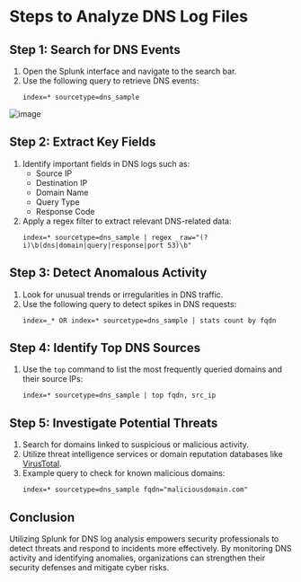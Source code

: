 # Steps to Analyze DNS Log Files

## Step 1: Search for DNS Events
1. Open the Splunk interface and navigate to the search bar.
2. Use the following query to retrieve DNS events:
   ```spl
   index=* sourcetype=dns_sample
   ```
![image](https://github.com/user-attachments/assets/d88e6009-7c34-4413-948c-fc244eea2287)

## Step 2: Extract Key Fields
1. Identify important fields in DNS logs such as:
   - Source IP
   - Destination IP
   - Domain Name
   - Query Type
   - Response Code
2. Apply a regex filter to extract relevant DNS-related data:
   ```spl
   index=* sourcetype=dns_sample | regex _raw="(?i)\b(dns|domain|query|response|port 53)\b"
   ```

## Step 3: Detect Anomalous Activity
1. Look for unusual trends or irregularities in DNS traffic.
2. Use the following query to detect spikes in DNS requests:
   ```spl
   index=_* OR index=* sourcetype=dns_sample | stats count by fqdn
   ```

## Step 4: Identify Top DNS Sources
1. Use the `top` command to list the most frequently queried domains and their source IPs:
   ```spl
   index=* sourcetype=dns_sample | top fqdn, src_ip
   ```

## Step 5: Investigate Potential Threats
1. Search for domains linked to suspicious or malicious activity.
2. Utilize threat intelligence services or domain reputation databases like [VirusTotal](https://www.virustotal.com).
3. Example query to check for known malicious domains:
   ```spl
   index=* sourcetype=dns_sample fqdn="maliciousdomain.com"
   ```

## Conclusion
Utilizing Splunk for DNS log analysis empowers security professionals to detect threats and respond to incidents more effectively. By monitoring DNS activity and identifying anomalies, organizations can strengthen their security defenses and mitigate cyber risks.
